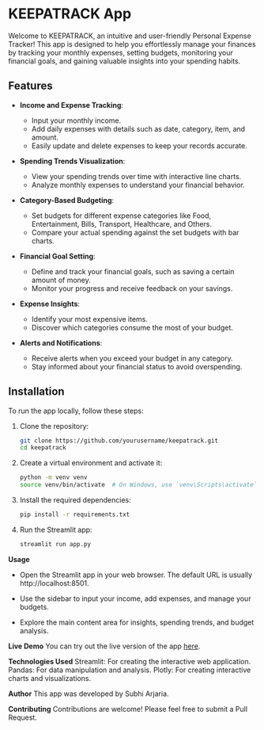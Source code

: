 # KEEPATRACK App

Welcome to KEEPATRACK, an intuitive and user-friendly Personal Expense Tracker! This app is designed to help you effortlessly manage your finances by tracking your monthly expenses, setting budgets, monitoring your financial goals, and gaining valuable insights into your spending habits.

## Features

- **Income and Expense Tracking**: 
  - Input your monthly income.
  - Add daily expenses with details such as date, category, item, and amount.
  - Easily update and delete expenses to keep your records accurate.

- **Spending Trends Visualization**: 
  - View your spending trends over time with interactive line charts.
  - Analyze monthly expenses to understand your financial behavior.

- **Category-Based Budgeting**: 
  - Set budgets for different expense categories like Food, Entertainment, Bills, Transport, Healthcare, and Others.
  - Compare your actual spending against the set budgets with bar charts.

- **Financial Goal Setting**: 
  - Define and track your financial goals, such as saving a certain amount of money.
  - Monitor your progress and receive feedback on your savings.

- **Expense Insights**: 
  - Identify your most expensive items.
  - Discover which categories consume the most of your budget.

- **Alerts and Notifications**: 
  - Receive alerts when you exceed your budget in any category.
  - Stay informed about your financial status to avoid overspending.

## Installation

To run the app locally, follow these steps:

1. Clone the repository:

   ```bash
   git clone https://github.com/yourusername/keepatrack.git
   cd keepatrack
2. Create a virtual environment and activate it:
   ```bash
   python -m venv venv
   source venv/bin/activate  # On Windows, use `venv\Scripts\activate`
3. Install the required dependencies:
   ```bash
   pip install -r requirements.txt
4. Run the Streamlit app:
   ```bash
   streamlit run app.py
   
**Usage**
- Open the Streamlit app in your web browser. The default URL is usually http://localhost:8501.

- Use the sidebar to input your income, add expenses, and manage your budgets.

- Explore the main content area for insights, spending trends, and budget analysis.

**Live Demo**
You can try out the live version of the app [here](https://keepatrack-ikyzbbh7mvddpuk6vyxnhc.streamlit.app/).

**Technologies Used**
Streamlit: For creating the interactive web application.
Pandas: For data manipulation and analysis.
Plotly: For creating interactive charts and visualizations.

**Author**
This app was developed by Subhi Arjaria.

**Contributing**
Contributions are welcome! Please feel free to submit a Pull Request.
